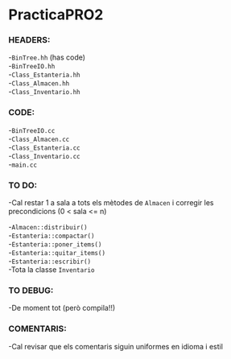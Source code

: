 # PracticaPRO2

### HEADERS:

-`BinTree.hh`   (has code)  
-`BinTreeIO.hh`  
-`Class_Estanteria.hh`  
-`Class_Almacen.hh`  
-`Class_Inventario.hh`  

### CODE:

-`BinTreeIO.cc`  
-`Class_Almacen.cc`  
-`Class_Estanteria.cc`  
-`Class_Inventario.cc`  
-`main.cc`  

### TO DO:

-Cal restar 1 a sala a tots els mètodes de `Almacen` i corregir les precondicions (0 < sala <= n)

-`Almacen::distribuir()`  
-`Estanteria::compactar()`  
-`Estanteria::poner_items()`  
-`Estanteria::quitar_items()`  
-`Estanteria::escribir()`  
-Tota la classe `Inventario`

### TO DEBUG:

-De moment tot (però compila!!)

### COMENTARIS:

-Cal revisar que els comentaris siguin uniformes en idioma i estil
